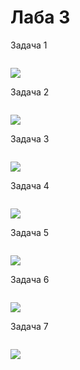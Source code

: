 # Лаба 3

Задача 1
```py
```
![](./img/.png)

Задача 2
```py
```
![](./img/.png)

Задача 3
```py
```
![](./img/.png)

Задача 4
```py
```
![](./img/.png)

Задача 5
```py
```
![](./img/.png)

Задача 6
```py
```
![](./img/.png)

Задача 7
```py
```
![](./img/.png)